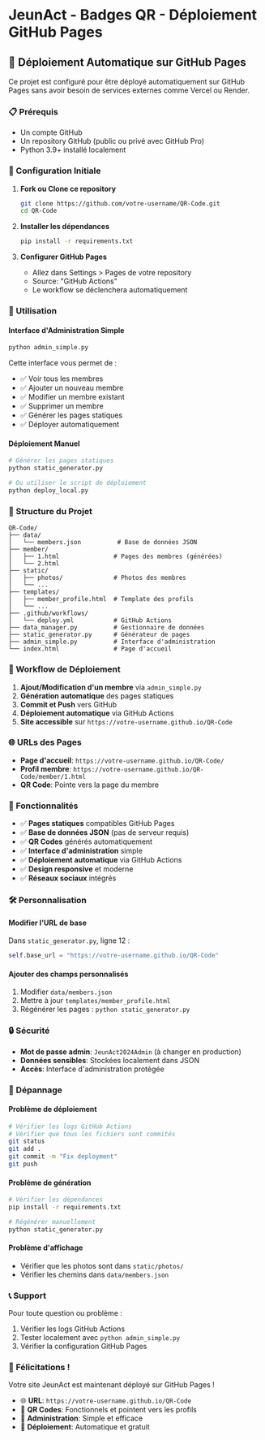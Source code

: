 # JeunAct - Badges QR - Déploiement GitHub Pages

## 🚀 Déploiement Automatique sur GitHub Pages

Ce projet est configuré pour être déployé automatiquement sur GitHub Pages sans avoir besoin de services externes comme Vercel ou Render.

### 📋 Prérequis

- Un compte GitHub
- Un repository GitHub (public ou privé avec GitHub Pro)
- Python 3.9+ installé localement

### 🔧 Configuration Initiale

1. **Fork ou Clone ce repository**
   ```bash
   git clone https://github.com/votre-username/QR-Code.git
   cd QR-Code
   ```

2. **Installer les dépendances**
   ```bash
   pip install -r requirements.txt
   ```

3. **Configurer GitHub Pages**
   - Allez dans Settings > Pages de votre repository
   - Source: "GitHub Actions"
   - Le workflow se déclenchera automatiquement

### 🎯 Utilisation

#### Interface d'Administration Simple

```bash
python admin_simple.py
```

Cette interface vous permet de :
- ✅ Voir tous les membres
- ✅ Ajouter un nouveau membre
- ✅ Modifier un membre existant
- ✅ Supprimer un membre
- ✅ Générer les pages statiques
- ✅ Déployer automatiquement

#### Déploiement Manuel

```bash
# Générer les pages statiques
python static_generator.py

# Ou utiliser le script de déploiement
python deploy_local.py
```

### 📁 Structure du Projet

```
QR-Code/
├── data/
│   └── members.json          # Base de données JSON
├── member/
│   ├── 1.html               # Pages des membres (générées)
│   └── 2.html
├── static/
│   ├── photos/              # Photos des membres
│   └── ...
├── templates/
│   ├── member_profile.html  # Template des profils
│   └── ...
├── .github/workflows/
│   └── deploy.yml           # GitHub Actions
├── data_manager.py          # Gestionnaire de données
├── static_generator.py      # Générateur de pages
├── admin_simple.py          # Interface d'administration
└── index.html               # Page d'accueil
```

### 🔄 Workflow de Déploiement

1. **Ajout/Modification d'un membre** via `admin_simple.py`
2. **Génération automatique** des pages statiques
3. **Commit et Push** vers GitHub
4. **Déploiement automatique** via GitHub Actions
5. **Site accessible** sur `https://votre-username.github.io/QR-Code`

### 🌐 URLs des Pages

- **Page d'accueil**: `https://votre-username.github.io/QR-Code/`
- **Profil membre**: `https://votre-username.github.io/QR-Code/member/1.html`
- **QR Code**: Pointe vers la page du membre

### 📱 Fonctionnalités

- ✅ **Pages statiques** compatibles GitHub Pages
- ✅ **Base de données JSON** (pas de serveur requis)
- ✅ **QR Codes** générés automatiquement
- ✅ **Interface d'administration** simple
- ✅ **Déploiement automatique** via GitHub Actions
- ✅ **Design responsive** et moderne
- ✅ **Réseaux sociaux** intégrés

### 🛠️ Personnalisation

#### Modifier l'URL de base

Dans `static_generator.py`, ligne 12 :
```python
self.base_url = "https://votre-username.github.io/QR-Code"
```

#### Ajouter des champs personnalisés

1. Modifier `data/members.json`
2. Mettre à jour `templates/member_profile.html`
3. Régénérer les pages : `python static_generator.py`

### 🔒 Sécurité

- **Mot de passe admin**: `JeunAct2024Admin` (à changer en production)
- **Données sensibles**: Stockées localement dans JSON
- **Accès**: Interface d'administration protégée

### 🐛 Dépannage

#### Problème de déploiement
```bash
# Vérifier les logs GitHub Actions
# Vérifier que tous les fichiers sont commités
git status
git add .
git commit -m "Fix deployment"
git push
```

#### Problème de génération
```bash
# Vérifier les dépendances
pip install -r requirements.txt

# Régénérer manuellement
python static_generator.py
```

#### Problème d'affichage
- Vérifier que les photos sont dans `static/photos/`
- Vérifier les chemins dans `data/members.json`

### 📞 Support

Pour toute question ou problème :
1. Vérifier les logs GitHub Actions
2. Tester localement avec `python admin_simple.py`
3. Vérifier la configuration GitHub Pages

### 🎉 Félicitations !

Votre site JeunAct est maintenant déployé sur GitHub Pages ! 

- 🌐 **URL**: `https://votre-username.github.io/QR-Code`
- 📱 **QR Codes**: Fonctionnels et pointent vers les profils
- 🔧 **Administration**: Simple et efficace
- 🚀 **Déploiement**: Automatique et gratuit
